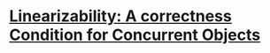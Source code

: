 # [Linearizability: A correctness Condition for Concurrent Objects](https://cs.brown.edu/~mph/HerlihyW90/p463-herlihy.pdf)
